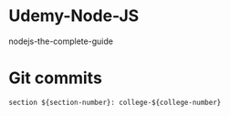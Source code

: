 # Udemy-Node-JS
nodejs-the-complete-guide

# Git commits

`section ${section-number}: college-${college-number}`